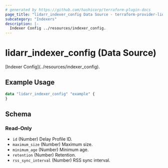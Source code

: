 ```yaml
---
# generated by https://github.com/hashicorp/terraform-plugin-docs
page_title: "lidarr_indexer_config Data Source - terraform-provider-lidarr"
subcategory: "Indexers"
description: |-
  Indexer Config ../resources/indexer_config.
---
```


# lidarr_indexer_config (Data Source)

<!-- subcategory:Indexers -->[Indexer Config](../resources/indexer_config).

## Example Usage

```terraform
data "lidarr_indexer_config" "example" {
}
```

<!-- schema generated by tfplugindocs -->
## Schema

### Read-Only

- `id` (Number) Delay Profile ID.
- `maximum_size` (Number) Maximum size.
- `minimum_age` (Number) Minimum age.
- `retention` (Number) Retention.
- `rss_sync_interval` (Number) RSS sync interval.



